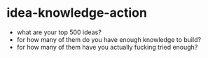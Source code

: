 # idea-knowledge-action
- what are your top 500 ideas?
- for how many of them do you have enough knowledge to build?
- for how many of them have you actually fucking tried enough?